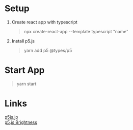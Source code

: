 # Setup

1. Create react app with typescript

   > npx create-react-app --template typescript "name"

2. Install p5.js
   > yarn add p5 @types/p5

# Start App

> yarn start

# Links

[p5js.jp](https://p5js.jp/)  
[p5.js Brightness](https://p5js.org/examples/image-brightness.html)

